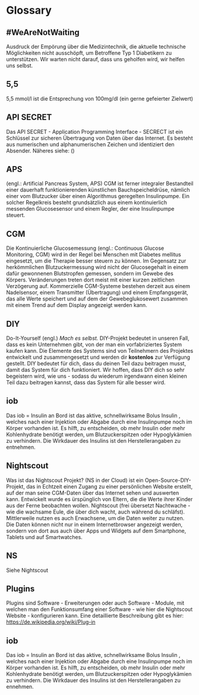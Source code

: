 # Glossary

## #WeAreNotWaiting

Ausdruck der Empörung über die Medizintechnik, die aktuelle technische Möglichkeiten nicht ausschöpft, um Betroffene Typ 1 Diabetikern zu unterstützen.
Wir warten nicht darauf, dass uns geholfen wird, wir helfen uns selbst.

## 5,5

5,5 mmol/l ist die Entsprechung von 100mg/dl (ein gerne gefeierter Zielwert)

## API SECRET

Das API SECRET - Application Programming Interface - SECRECT ist ein Schlüssel zur sicheren Übertragung von Daten über das Internet. Es besteht aus numerischen und alphanumerischen Zeichen und identiziert den Absender. Näheres siehe: ()

## APS

(engl.: Artificial Pancreas System, APS) CGM ist ferner integraler Bestandteil einer dauerhaft funktionierenden künstlichen Bauchspeicheldrüse, nämlich einer vom Blutzucker über einen Algorithmus geregelten Insulinpumpe. Ein solcher Regelkreis besteht grundsätzlich aus einem kontinuierlich messenden Glucosesensor und einem Regler, der eine Insulinpumpe steuert.

## CGM

 Die Kontinuierliche Glucosemessung (engl.: Continuous Glucose Monitoring, CGM) wird in der Regel bei Menschen mit Diabetes mellitus eingesetzt, um die Therapie besser steuern zu können. Im Gegensatz zur herkömmlichen Blutzuckermessung wird nicht der Glucosegehalt in einem dafür gewonnenen  Blutstropfen gemessen, sondern im Gewebe des Körpers. Veränderungen treten dort meist mit einer kurzen zeitlichen Verzögerung auf. 
 Kommerzielle CGM-Systeme bestehen derzeit aus einem Nadelsensor, einem Transmitter (Übertragung) und einem Empfangsgerät, das alle Werte speichert und auf dem der Gewebeglukosewert zusammen mit einem Trend auf dem Display angezeigt werden kann. 

## DIY


Do-It-Yourself (engl.) *Mach es selbst.* 
DIY-Projekt bedeutet in unseren Fall, dass es kein Unternehmen gibt, von der man ein vorfabriziertes System kaufen kann. Die Elemente des Systems sind von Teilnehmern des Projektes entwickelt und zusammengesetzt und werden dir **kostenlos** zur Verfügung gestellt. DIY bedeutet für dich, dass du deinen Teil dazu beitragen musst, damit das System für dich funktioniert. Wir hoffen, dass DIY dich so sehr begeistern wird, wie uns - sodass du wiederum irgendwann einen kleinen Teil dazu beitragen kannst, dass das System für alle besser wird.

## iob

Das iob = Insulin an Bord ist das aktive, schnellwirksame Bolus  Insulin , welches nach einer Injektion oder Abgabe durch eine Insulinpumpe noch im Körper vorhanden ist. Es hilft, zu entscheiden, ob mehr Insulin oder mehr Kohlenhydrate benötigt werden, um Blutzuckerspitzen oder Hypoglykämien zu verhindern.
Die Wirkdauer des Insulins ist den Herstellerangaben zu entnehmen.

## Nightscout

Was ist das Nightscout Projekt? (NS in der Cloud) ist ein Open-Source-DIY-Projekt, das in Echtzeit einen Zugang zu einer persönlichen Website erstellt, auf der man seine CGM-Daten über das Internet sehen und auswerten kann. Entwickelt wurde es ürspünglich von Eltern, die die Werte ihrer Kinder aus der Ferne beobachten wollen. Nightscout (frei übersetzt Nachtwache - wie die wachsame Eule, die über dich wacht, auch während du schläfst).  Mittlerweile nutzen es auch Erwachsene, um die Daten weiter zu nutzen. Die Daten können nicht nur in einem Internetbrowser angezeigt werden, sondern von dort aus auch über Apps und Widgets auf dem Smartphone, Tablets und auf Smartwatches. 

## NS

Siehe Nightscout

## Plugins

Plugins sind Software - Erweiterungen oder auch Software - Module, mit welchen man den Funktionsumfang einer Software - wie hier die Nightscout Website - konfigurieren kann. Eine detaillierte Beschreibung gibt es hier: https://de.wikipedia.org/wiki/Plug-in

## iob

Das iob = Insulin an Bord ist das aktive, schnellwirksame Bolus  Insulin , welches nach einer Injektion oder Abgabe durch eine Insulinpumpe noch im Körper vorhanden ist. Es hilft, zu entscheiden, ob mehr Insulin oder mehr Kohlenhydrate benötigt werden, um Blutzuckerspitzen oder Hypoglykämien zu verhindern.
Die Wirkdauer des Insulins ist den Herstellerangaben zu ennehmen.